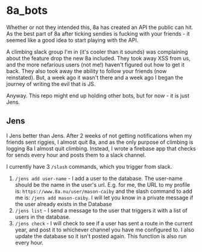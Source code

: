 # 8a_bots
Whether or not they intended this, 8a has created an API the public can hit. As the best part of 8a after ticking sendies is fucking with your friends - it seemed like a good idea to start playing with the API.

A climbing slack group I'm in (it's cooler than it sounds) was complaining about the feature drop the new 8a included. They took away XSS from us, and the more nefarious users (not me!) haven't figured out how to get it back. They also took away the ability to follow your friends (now reinstated). But, a week ago it wasn't there and a week ago I began the journey of writing the evil that is JS.

Anyway. This repo might end up holding other bots, but for now - it is just Jens.

## Jens
I Jens better than Jens. After 2 weeks of not getting notifications when my friends sent riggies, I almost quit 8a, and as the only purpose of climbing is logging 8a I almost quit climbing. Instead, I wrote a firebase app that checks for sends every hour and posts them to a slack channel.

I currently have 3 `/slash` commands, which you trigger from slack.  
1. `/jens add user-name` - I add a user to the database. The user-name should be the name in the user's url. E.g. for me, the URL to my profile is: `https://www.8a.nu/user/mason-caiby` and the slash command to add me is: `/jens add mason-caiby`. I will let you know in a private message if the user already exists in the Database
1. `/jens list` - I send a message to the user that triggers it with a list of users in the database.
1. `/jens check` - I will check to see if a user has sent a route in the current year, and post it to whichever channel you have me configured to. I also update the database so it isn't posted again. This function is also run every hour.
